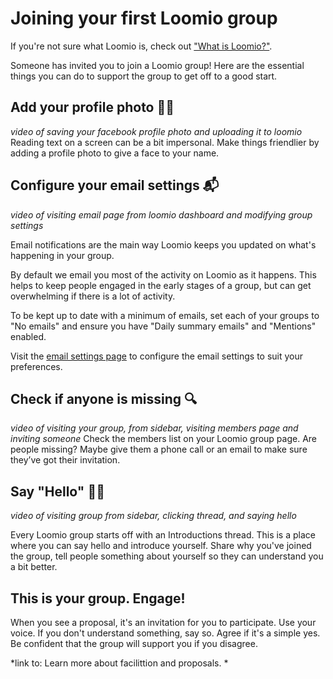 # Joining your first Loomio group

If you're not sure what Loomio is, check out ["What is Loomio?"](overview.md).

Someone has invited you to join a Loomio group! Here are the essential things you can do to support the group to get off to a good start.

## Add your profile photo 👩🏽 
_video of saving your facebook profile photo and uploading it to loomio_
Reading text on a screen can be a bit impersonal. Make things friendlier by adding a profile photo to give a face to your name. 

## Configure your email settings 📬 
_video of visiting email page from loomio dashboard and modifying group settings_

Email notifications are the main way Loomio keeps you updated on what's happening in your group.

By default we email you most of the activity on Loomio as it happens. This helps to keep people engaged in the early stages of a group, but can get overwhelming if there is a lot of activity.

To be kept up to date with a minimum of emails, set each of your groups to "No emails" and ensure you have "Daily summary emails" and "Mentions" enabled.

Visit the [email settings page](https://www.loomio.org/email_preferences) to configure the email settings to suit your preferences.

## Check if anyone is missing 🔍 
_video of visiting your group, from sidebar, visiting members page and inviting someone_
Check the members list on your Loomio group page. Are people missing? Maybe give them a phone call or an email to make sure they’ve got their invitation.

## Say "Hello" 👋🏽
_video of visiting group from sidebar, clicking thread, and saying hello_

Every Loomio group starts off with an Introductions thread. This is a place where you can say hello and introduce yourself. Share why you've joined the group, tell people something about yourself so they can understand you a bit better.


## This is your group. Engage!
When you see a proposal, it's an invitation for you to participate. Use your voice. If you don't understand something, say so. Agree if it's a simple yes. Be confident that the group will support you if you disagree.

*link to: Learn more about facilittion and proposals. *




